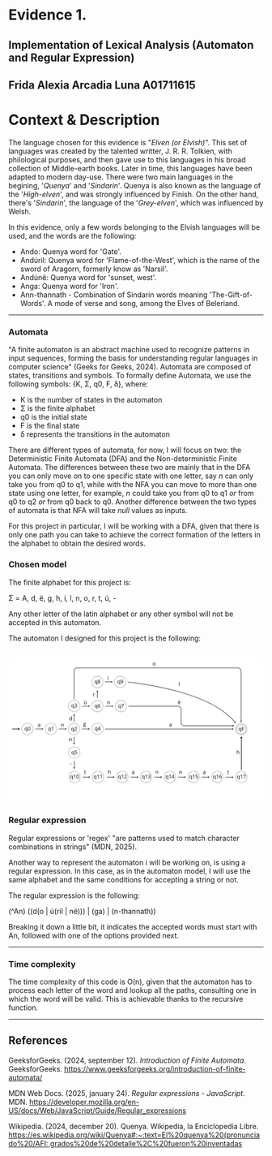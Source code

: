 # Evidence 1.
## Implementation of Lexical Analysis (Automaton and Regular Expression)
Frida Alexia Arcadia Luna A01711615
---
# Context & Description
The language chosen for this evidence is "*Elven (or Elvish)*". This set of languages was created by the talented writter, J. R. R. Tolkien, with philological purposes, and then gave use to this languages in his broad collection of Middle-earth books. Later in time, this languages have been adapted to modern day-use. There were two main languages in the begining, '*Quenya*' and '*Sindarin*'. Quenya is also known as the language of the '*High-elven*', and was strongly influenced by Finish. On the other hand, there's '*Sindarin*', the language of the '*Grey-elven*', which was influenced by Welsh.

In this evidence, only a few words belonging to the Elvish languages will be used, and the words are the following:
- Ando: Quenya word for 'Gate'.
- Andúril: Quenya word for 'Flame-of-the-West', which is the name of the sword of Aragorn, formerly know as 'Narsil'.
- Andúnë: Quenya word for 'sunset, west'.
- Anga: Quenya word for 'Iron'.
- Ann-thannath - Combination of Sindarin words meaning 'The-Gift-of-Words'. A mode of verse and song, among the Elves of Beleriand.
---
### Automata

"A finite automaton is an abstract machine used to recognize patterns in input sequences, forming the basis for understanding regular languages in computer science" (Geeks for Geeks, 2024).
Automata are composed of states, transitions and symbols. 
To formally define Automata, we use the following symbols:
{K, Σ, q0, F, δ}, where:
- K is the number of states in the automaton
- Σ is the finite alphabet
- q0 is the initial state 
- F is the final state
- δ represents the transitions in the automaton

There are different types of automata, for now, I will focus on two: the Deterministic Finite Automata (DFA) and the Non-deterministic Finite Automata. The differences between these two are mainly that in the DFA you can only move on to one specific state with one letter, say *n* can only take you from q0 to q1, while with the NFA you can move to more than one state using one letter, for example, *n* could take you from q0 to q1 *or* from q0 to q2 *or* from q0 back to q0. Another difference between the two types of automata is that NFA will take *null* values as inputs.

For this project in particular, I will be working with a DFA, given that there is only one path you can take to achieve the correct formation of the letters in the alphabet to obtain the desired words.

### Chosen model

The finite alphabet for this project is:

Σ = A, d, ë, g, h, i, l, n, o, r, t, ú, -

Any other letter of the latin alphabet or any other symbol will not be accepted in this automaton.

The automaton I designed for this project is the following:

![Automaton](https://github.com/frida-al/lexical_analysis/blob/main/Automaton.png)
--- 
### Regular expression

Regular expressions or 'regex' "are patterns used to match character combinations in strings" (MDN, 2025).

Another way to represent the automaton i will be working on, is using a regular expression. In this case, as in the automaton model, I will use the same alphabet and the same conditions for accepting a string or not. 

The regular expression is the following:

(^An) ((d(o | ú(ril | në))) | (ga) | (n-thannath))

Breaking it down a little bit, it indicates the accepted words must start with An, followed with one of the options provided next.

---
### Time complexity

The time complexity of this code is O(n), given that the automaton has to process each letter of the word and lookup all the paths, consulting one in which the word will be valid. This is achievable thanks to the recursive function.

---
## References
GeeksforGeeks. (2024, september 12). *Introduction of Finite Automata*. GeeksforGeeks. https://www.geeksforgeeks.org/introduction-of-finite-automata/ 

MDN Web Docs. (2025, january 24). *Regular expressions - JavaScript*. MDN. https://developer.mozilla.org/en-US/docs/Web/JavaScript/Guide/Regular_expressions

Wikipedia. (2024, december 20). Quenya. Wikipedia, la Enciclopedia Libre. https://es.wikipedia.org/wiki/Quenya#:~:text=El%20quenya%20(pronunciado%20/AFI:,grados%20de%20detalle%2C%20fueron%20inventadas

